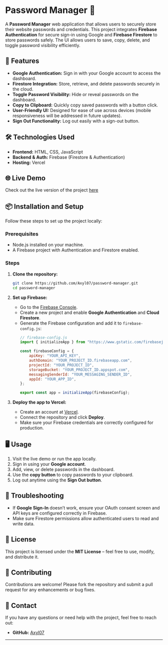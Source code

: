 
# Password Manager 🔐

A **Password Manager** web application that allows users to securely store their website passwords and credentials. This project integrates **Firebase Authentication** for secure sign-in using Google and **Firebase Firestore** to store passwords safely. The UI allows users to save, copy, delete, and toggle password visibility efficiently.

## 🚀 Features
- **Google Authentication:** Sign in with your Google account to access the dashboard.
- **Firestore Integration:** Store, retrieve, and delete passwords securely in the cloud.
- **Toggle Password Visibility:** Hide or reveal passwords on the dashboard.
- **Copy to Clipboard:** Quickly copy saved passwords with a button click.
- **User-Friendly UI:** Designed for ease of use across devices (mobile responsiveness will be addressed in future updates).
- **Sign Out Functionality:** Log out easily with a sign-out button.

## 🛠️ Technologies Used
- **Frontend:** HTML, CSS, JavaScript
- **Backend & Auth:** Firebase (Firestore & Authentication)
- **Hosting:** Vercel

## 🌐 Live Demo
Check out the live version of the project [here](https://password-manager-mu-henna.vercel.app/) 

## 📦 Installation and Setup
Follow these steps to set up the project locally:

### Prerequisites
- Node.js installed on your machine.
- A Firebase project with Authentication and Firestore enabled.

### Steps
1. **Clone the repository:**
   ```bash
   git clone https://github.com/Axyl07/password-manager.git
   cd password-manager
   ```

2. **Set up Firebase:**
   - Go to the [Firebase Console](https://console.firebase.google.com/).
   - Create a new project and enable **Google Authentication** and **Cloud Firestore**.
   - Generate the Firebase configuration and add it to `firebase-config.js`:
     ```javascript
     // firebase-config.js
     import { initializeApp } from "https://www.gstatic.com/firebasejs/9.12.0/firebase-app.js";

     const firebaseConfig = {
         apiKey: "YOUR_API_KEY",
         authDomain: "YOUR_PROJECT_ID.firebaseapp.com",
         projectId: "YOUR_PROJECT_ID",
         storageBucket: "YOUR_PROJECT_ID.appspot.com",
         messagingSenderId: "YOUR_MESSAGING_SENDER_ID",
         appId: "YOUR_APP_ID",
     };

     export const app = initializeApp(firebaseConfig);
     ```

3. **Deploy the app to Vercel:**
   - Create an account at [Vercel](https://vercel.com/).
   - Connect the repository and click **Deploy**.
   - Make sure your Firebase credentials are correctly configured for production.

## 🖥️ Usage
1. Visit the live demo or run the app locally.
2. Sign in using your **Google account**.
3. Add, view, or delete passwords in the dashboard.
4. Use the **copy button** to copy passwords to your clipboard.
5. Log out anytime using the **Sign Out button**.

## 🔧 Troubleshooting
- If **Google Sign-In** doesn’t work, ensure your OAuth consent screen and API keys are configured correctly in Firebase.
- Make sure Firestore permissions allow authenticated users to read and write data.

## 📄 License
This project is licensed under the **MIT License** – feel free to use, modify, and distribute it.

## 🤝 Contributing
Contributions are welcome! Please fork the repository and submit a pull request for any enhancements or bug fixes.

## 📧 Contact
If you have any questions or need help with the project, feel free to reach out:
- **GitHub:** [Axyl07](https://github.com/Axyl07)

---

